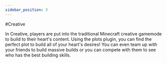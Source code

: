 ```yaml
---
sidebar_position: 3
---
```


#Creative

In Creative, players are put into the traditional Minecraft creative gamemode to build to their heart's content. Using the plots plugin, you can find the perfect plot to build all of your heart's desires! You can even team up with your friends to build massive builds or you can compete with them to see who has the best building skills.

